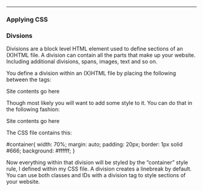 -----

### Applying CSS

### Divsions
Divisions are a block level HTML element used to define sections of an (X)HTML file. A division can contain all the parts that make up your website. Including additional divisions, spans, images, text and so on.

You define a division within an (X)HTML file by placing the following between the <body></body> tags:

<div>
Site contents go here
</div>

Though most likely you will want to add some style to it. You can do that in the following fashion:

<div id=”container”>
Site contents go here
</div>

The CSS file contains this:

#container{
  width: 70%;
  margin: auto;
  padding: 20px;
  border: 1px solid #666;
  background: #ffffff;
}

Now everything within that division will be styled by the “container” style rule, I defined within my CSS file. A division creates a linebreak by default. You can use both classes and IDs with a division tag to style sections of your website.

